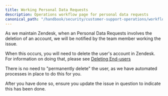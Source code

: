 ```yaml
---
title: Working Personal Data Requests
description: Operations workflow page for personal data requests
canonical_path: "/handbook/security/customer-support-operations/workflows/gitlab/personal-data-requests"
---
```


As we maintain Zendesk, when an Personal Data Requests involves the deletion of an account, we will be notified by the team member working the issue.

When this occurs, you will need to delete the user's account in Zendesk. For information on doing that, please see [Deleting End-users](../docs/zendesk/end-users#deleting-an-end-user)

There is no need to "permanently delete" the user, as we have automated processes in place to do this for you.

After you have done so, ensure you update the issue in question to indicate this has been done.
